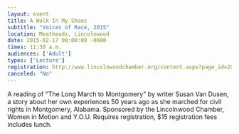 ```yaml
---
layout: event
title: A Walk In My Shoes 
subtitle: "Voices of Race, 2015"
location: Meatheads, Lincolnwood
date: 2015-02-17 00:00:00 -0600
times: 11:30 a.m.
audiences: ['Adult']
types: ['Lecture']
registration: http://www.lincolnwoodchamber.org/content.aspx?page_id=2&club_id=645386
canceled: "No"
---
```

A reading of "The Long March to Montgomery" by writer Susan Van Dusen, a story about her own experiences 50 years ago as she marched for civil rights in Montgomery, Alabama. Sponsored by the Lincolnwood Chamber, Women in Motion and Y.O.U.  Requires registration, $15 registration fees includes lunch.
